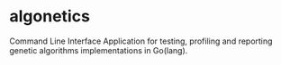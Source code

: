 # algonetics
Command Line Interface Application for testing, profiling and reporting genetic algorithms implementations in Go(lang).
